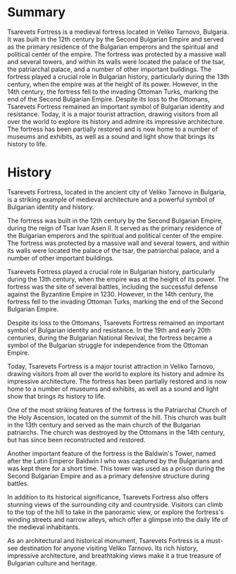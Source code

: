 # Summary

Tsarevets Fortress is a medieval fortress located in Veliko Tarnovo, Bulgaria. It was built in the 12th century by the Second Bulgarian Empire and served as the primary residence of the Bulgarian emperors and the spiritual and political center of the empire. The fortress was protected by a massive wall and several towers, and within its walls were located the palace of the tsar, the patriarchal palace, and a number of other important buildings. The fortress played a crucial role in Bulgarian history, particularly during the 13th century, when the empire was at the height of its power. However, in the 14th century, the fortress fell to the invading Ottoman Turks, marking the end of the Second Bulgarian Empire. Despite its loss to the Ottomans, Tsarevets Fortress remained an important symbol of Bulgarian identity and resistance. Today, it is a major tourist attraction, drawing visitors from all over the world to explore its history and admire its impressive architecture. The fortress has been partially restored and is now home to a number of museums and exhibits, as well as a sound and light show that brings its history to life.

# History

Tsarevets Fortress, located in the ancient city of Veliko Tarnovo in Bulgaria, is a striking example of medieval architecture and a powerful symbol of Bulgarian identity and history.

The fortress was built in the 12th century by the Second Bulgarian Empire, during the reign of Tsar Ivan Asen II. It served as the primary residence of the Bulgarian emperors and the spiritual and political center of the empire. The fortress was protected by a massive wall and several towers, and within its walls were located the palace of the tsar, the patriarchal palace, and a number of other important buildings.

Tsarevets Fortress played a crucial role in Bulgarian history, particularly during the 13th century, when the empire was at the height of its power. The fortress was the site of several battles, including the successful defense against the Byzantine Empire in 1230. However, in the 14th century, the fortress fell to the invading Ottoman Turks, marking the end of the Second Bulgarian Empire.

Despite its loss to the Ottomans, Tsarevets Fortress remained an important symbol of Bulgarian identity and resistance. In the 19th and early 20th centuries, during the Bulgarian National Revival, the fortress became a symbol of the Bulgarian struggle for independence from the Ottoman Empire.

Today, Tsarevets Fortress is a major tourist attraction in Veliko Tarnovo, drawing visitors from all over the world to explore its history and admire its impressive architecture. The fortress has been partially restored and is now home to a number of museums and exhibits, as well as a sound and light show that brings its history to life.

One of the most striking features of the fortress is the Patriarchal Church of the Holy Ascension, located on the summit of the hill. This church was built in the 13th century and served as the main church of the Bulgarian patriarchs. The church was destroyed by the Ottomans in the 14th century, but has since been reconstructed and restored.

Another important feature of the fortress is the Baldwin's Tower, named after the Latin Emperor Baldwin I who was captured by the Bulgarians and was kept there for a short time. This tower was used as a prison during the Second Bulgarian Empire and as a primary defensive structure during battles.

In addition to its historical significance, Tsarevets Fortress also offers stunning views of the surrounding city and countryside. Visitors can climb to the top of the hill to take in the panoramic view, or explore the fortress's winding streets and narrow alleys, which offer a glimpse into the daily life of the medieval inhabitants.

As an architectural and historical monument, Tsarevets Fortress is a must-see destination for anyone visiting Veliko Tarnovo. Its rich history, impressive architecture, and breathtaking views make it a true treasure of Bulgarian culture and heritage.